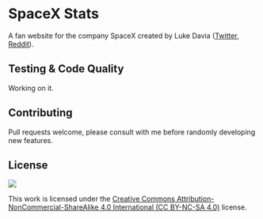 # SpaceX Stats
A fan website for the company SpaceX created by Luke Davia ([Twitter](https://twitter.com/lukealization), [Reddit](https://reddit.com/u/EchoLogic)).

## Testing & Code Quality

Working on it.

## Contributing

Pull requests welcome, please consult with me before randomly developing new features.

## License
<img src="https://licensebuttons.net/l/by-nc-sa/3.0/88x31.png" />

This work is licensed under the [Creative Commons Attribution-NonCommercial-ShareAlike 4.0 International (CC BY-NC-SA 4.0)](http://creativecommons.org/licenses/by-nc-sa/4.0/) license.